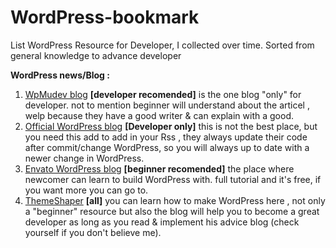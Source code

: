 # WordPress-bookmark
List WordPress Resource for Developer, I collected  over time. Sorted from general knowledge to advance developer

 **WordPress news/Blog :**
 1. [WpMudev blog](https://premium.wpmudev.org/blog/) **[developer recomended]** is the one blog "only" for developer. not to mention beginner will understand about the articel , welp because they have a good writer & can explain with a good.
 2. [Official WordPress blog](https://wordpress.org/news/) **[Developer only]** this is not the best place, but you need this add to add in your Rss , they always update their code after commit/change WordPress, so you will always up to date with a newer change in WordPress.
 3. [Envato WordPress blog](http://code.tutsplus.com/categories/wordpress) **[beginner recomended]** the place where newcomer can learn to build WordPress with. full tutorial and it's free, if you want more you can go to.  
 4. [ThemeShaper](http://themeshaper.com/) **[all]** you can learn how to make WordPress here , not only a "beginner" resource but also the blog will help you to become a great developer as long as you read & implement his advice blog (check yourself if you don't believe me).
